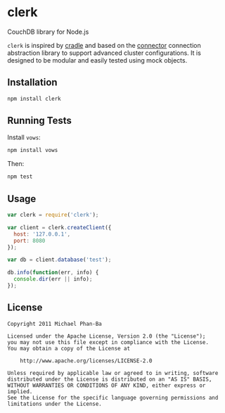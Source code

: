 clerk
=====

CouchDB library for Node.js

`clerk` is inspired by [cradle](https://github.com/cloudhead/cradle) and
based on the [connector](https://github.com/mikepb/connector) connection
abstraction library to support advanced cluster configurations. It is
designed to be modular and easily tested using mock objects.


## Installation

```bash
npm install clerk
```


## Running Tests

Install `vows`:

```bash
npm install vows
```

Then:

```bash
npm test
```


## Usage

```javascript
var clerk = require('clerk');

var client = clerk.createClient({
  host: '127.0.0.1',
  port: 8080
});

var db = client.database('test');

db.info(function(err, info) {
  console.dir(err || info);
});
```


## License

    Copyright 2011 Michael Phan-Ba

    Licensed under the Apache License, Version 2.0 (the "License");
    you may not use this file except in compliance with the License.
    You may obtain a copy of the License at

        http://www.apache.org/licenses/LICENSE-2.0

    Unless required by applicable law or agreed to in writing, software
    distributed under the License is distributed on an "AS IS" BASIS,
    WITHOUT WARRANTIES OR CONDITIONS OF ANY KIND, either express or implied.
    See the License for the specific language governing permissions and
    limitations under the License.
